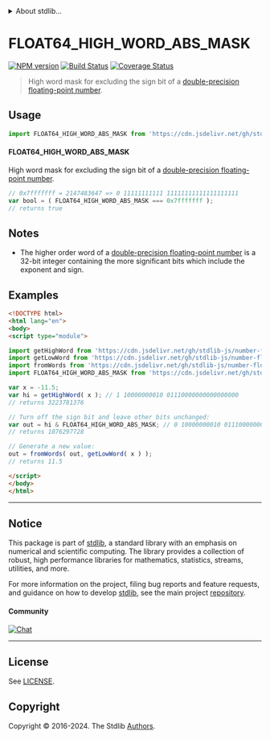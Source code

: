 <!--

@license Apache-2.0

Copyright (c) 2022 The Stdlib Authors.

Licensed under the Apache License, Version 2.0 (the "License");
you may not use this file except in compliance with the License.
You may obtain a copy of the License at

   http://www.apache.org/licenses/LICENSE-2.0

Unless required by applicable law or agreed to in writing, software
distributed under the License is distributed on an "AS IS" BASIS,
WITHOUT WARRANTIES OR CONDITIONS OF ANY KIND, either express or implied.
See the License for the specific language governing permissions and
limitations under the License.

-->


<details>
  <summary>
    About stdlib...
  </summary>
  <p>We believe in a future in which the web is a preferred environment for numerical computation. To help realize this future, we've built stdlib. stdlib is a standard library, with an emphasis on numerical and scientific computation, written in JavaScript (and C) for execution in browsers and in Node.js.</p>
  <p>The library is fully decomposable, being architected in such a way that you can swap out and mix and match APIs and functionality to cater to your exact preferences and use cases.</p>
  <p>When you use stdlib, you can be absolutely certain that you are using the most thorough, rigorous, well-written, studied, documented, tested, measured, and high-quality code out there.</p>
  <p>To join us in bringing numerical computing to the web, get started by checking us out on <a href="https://github.com/stdlib-js/stdlib">GitHub</a>, and please consider <a href="https://opencollective.com/stdlib">financially supporting stdlib</a>. We greatly appreciate your continued support!</p>
</details>

# FLOAT64_HIGH_WORD_ABS_MASK

[![NPM version][npm-image]][npm-url] [![Build Status][test-image]][test-url] [![Coverage Status][coverage-image]][coverage-url] <!-- [![dependencies][dependencies-image]][dependencies-url] -->

> High word mask for excluding the sign bit of a [double-precision floating-point number][ieee754].



<section class="usage">

## Usage

<!-- eslint-disable id-length -->

```javascript
import FLOAT64_HIGH_WORD_ABS_MASK from 'https://cdn.jsdelivr.net/gh/stdlib-js/constants-float64-high-word-abs-mask@v0.2.1-esm/index.mjs';
```

#### FLOAT64_HIGH_WORD_ABS_MASK

High word mask for excluding the sign bit of a [double-precision floating-point number][ieee754].

<!-- eslint-disable id-length -->

```javascript
// 0x7fffffff = 2147483647 => 0 11111111111 11111111111111111111
var bool = ( FLOAT64_HIGH_WORD_ABS_MASK === 0x7fffffff );
// returns true
```

</section>

<!-- /.usage -->

<section class="notes">

## Notes

-   The higher order word of a [double-precision floating-point number][ieee754] is a 32-bit integer containing the more significant bits which include the exponent and sign.

</section>

<!-- /.notes -->

<section class="examples">

## Examples

<!-- eslint-disable id-length -->

<!-- eslint no-undef: "error" -->

```html
<!DOCTYPE html>
<html lang="en">
<body>
<script type="module">

import getHighWord from 'https://cdn.jsdelivr.net/gh/stdlib-js/number-float64-base-get-high-word@esm/index.mjs';
import getLowWord from 'https://cdn.jsdelivr.net/gh/stdlib-js/number-float64-base-get-low-word@esm/index.mjs';
import fromWords from 'https://cdn.jsdelivr.net/gh/stdlib-js/number-float64-base-from-words@esm/index.mjs';
import FLOAT64_HIGH_WORD_ABS_MASK from 'https://cdn.jsdelivr.net/gh/stdlib-js/constants-float64-high-word-abs-mask@v0.2.1-esm/index.mjs';

var x = -11.5;
var hi = getHighWord( x ); // 1 10000000010 01110000000000000000
// returns 3223781376

// Turn off the sign bit and leave other bits unchanged:
var out = hi & FLOAT64_HIGH_WORD_ABS_MASK; // 0 10000000010 01110000000000000000
// returns 1076297728

// Generate a new value:
out = fromWords( out, getLowWord( x ) );
// returns 11.5

</script>
</body>
</html>
```

</section>

<!-- /.examples -->

<!-- C interface documentation. -->



<!-- Section for related `stdlib` packages. Do not manually edit this section, as it is automatically populated. -->

<section class="related">

</section>

<!-- /.related -->

<!-- Section for all links. Make sure to keep an empty line after the `section` element and another before the `/section` close. -->


<section class="main-repo" >

* * *

## Notice

This package is part of [stdlib][stdlib], a standard library with an emphasis on numerical and scientific computing. The library provides a collection of robust, high performance libraries for mathematics, statistics, streams, utilities, and more.

For more information on the project, filing bug reports and feature requests, and guidance on how to develop [stdlib][stdlib], see the main project [repository][stdlib].

#### Community

[![Chat][chat-image]][chat-url]

---

## License

See [LICENSE][stdlib-license].


## Copyright

Copyright &copy; 2016-2024. The Stdlib [Authors][stdlib-authors].

</section>

<!-- /.stdlib -->

<!-- Section for all links. Make sure to keep an empty line after the `section` element and another before the `/section` close. -->

<section class="links">

[npm-image]: http://img.shields.io/npm/v/@stdlib/constants-float64-high-word-abs-mask.svg
[npm-url]: https://npmjs.org/package/@stdlib/constants-float64-high-word-abs-mask

[test-image]: https://github.com/stdlib-js/constants-float64-high-word-abs-mask/actions/workflows/test.yml/badge.svg?branch=v0.2.1
[test-url]: https://github.com/stdlib-js/constants-float64-high-word-abs-mask/actions/workflows/test.yml?query=branch:v0.2.1

[coverage-image]: https://img.shields.io/codecov/c/github/stdlib-js/constants-float64-high-word-abs-mask/main.svg
[coverage-url]: https://codecov.io/github/stdlib-js/constants-float64-high-word-abs-mask?branch=main

<!--

[dependencies-image]: https://img.shields.io/david/stdlib-js/constants-float64-high-word-abs-mask.svg
[dependencies-url]: https://david-dm.org/stdlib-js/constants-float64-high-word-abs-mask/main

-->

[chat-image]: https://img.shields.io/gitter/room/stdlib-js/stdlib.svg
[chat-url]: https://app.gitter.im/#/room/#stdlib-js_stdlib:gitter.im

[stdlib]: https://github.com/stdlib-js/stdlib

[stdlib-authors]: https://github.com/stdlib-js/stdlib/graphs/contributors

[umd]: https://github.com/umdjs/umd
[es-module]: https://developer.mozilla.org/en-US/docs/Web/JavaScript/Guide/Modules

[deno-url]: https://github.com/stdlib-js/constants-float64-high-word-abs-mask/tree/deno
[deno-readme]: https://github.com/stdlib-js/constants-float64-high-word-abs-mask/blob/deno/README.md
[umd-url]: https://github.com/stdlib-js/constants-float64-high-word-abs-mask/tree/umd
[umd-readme]: https://github.com/stdlib-js/constants-float64-high-word-abs-mask/blob/umd/README.md
[esm-url]: https://github.com/stdlib-js/constants-float64-high-word-abs-mask/tree/esm
[esm-readme]: https://github.com/stdlib-js/constants-float64-high-word-abs-mask/blob/esm/README.md
[branches-url]: https://github.com/stdlib-js/constants-float64-high-word-abs-mask/blob/main/branches.md

[stdlib-license]: https://raw.githubusercontent.com/stdlib-js/constants-float64-high-word-abs-mask/main/LICENSE

[ieee754]: https://en.wikipedia.org/wiki/IEEE_754-1985

</section>

<!-- /.links -->
